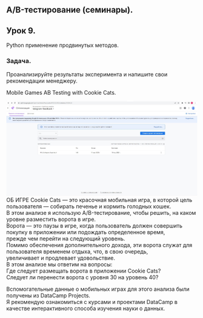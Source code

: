 ## A/B-тестирование (семинары).
## Урок 9.  
Python применение продвинутых методов.

### Задача.  
Проанализируйте результаты эксперимента и напишите свои рекомендации менеджеру.

Mobile Games AB Testing with Cookie Cats.
  
![Игра Cookie Cats](1.jpg)  
ОБ ИГРЕ
Cookie Cats — это красочная мобильная игра, в которой цель пользователя — собирать печенье и кормить голодных кошек.  
В этом анализе я использую A/B-тестирование, чтобы решить, на каком уровне разместить ворота в игре.  
Ворота — это паузы в игре, когда пользователь должен совершить покупку в приложении или подождать определенное время,  
прежде чем перейти на следующий уровень.   
Помимо обеспечения дополнительного дохода, эти ворота служат для пользователя временем отдыха, что, в свою очередь,  
увеличивает и продлевает удовольствие.  
В этом анализе мы ответим на вопросы:  
Где следует размещать ворота в приложении Cookie Cats?  
Следует ли перенести ворота с уровня 30 на уровень 40?

Вспомогательные данные о мобильных играх для этого анализа были получены из DataCamp Projects.  
Я рекомендую ознакомиться с курсами и проектами DataCamp в качестве интерактивного способа изучения науки о данных.